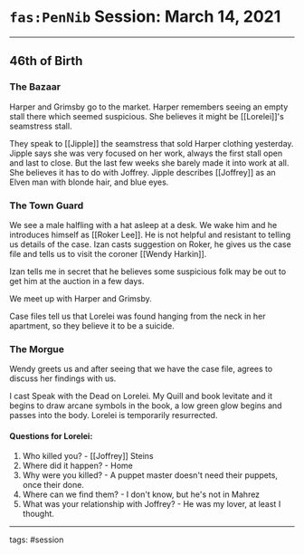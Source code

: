 # `fas:PenNib` Session: March 14, 2021
---

## 46th of Birth
### The Bazaar
Harper and Grimsby go to the market. Harper remembers seeing an empty stall there which seemed suspicious. She believes it might be [[Lorelei]]'s seamstress stall. 

They speak to [[Jipple]] the seamstress that sold Harper clothing yesterday. Jipple says she was very focused on her work, always the first stall open and last to close. But the last few weeks she barely made it into work at all. She believes it has to do with Joffrey. Jipple describes [[Joffrey]] as an Elven man with blonde hair, and blue eyes.

### The Town Guard
We see a male halfling with a hat asleep at a desk. We wake him and he introduces himself as [[Roker Lee]]. He is not helpful and resistant to telling us details of the case. Izan casts suggestion on Roker, he gives us the case file and tells us to visit the coroner [[Wendy Harkin]].

Izan tells me in secret that he believes some suspicious folk may be out to get him at the auction in a few days.

We meet up with Harper and Grimsby.

Case files tell us that Lorelei was found hanging from the neck in her apartment, so they believe it to be a suicide.

### The Morgue
Wendy greets us and after seeing that we have the case file, agrees to discuss her findings with us.

I cast Speak with the Dead on Lorelei. My Quill and book levitate and it begins to draw arcane symbols in the book, a low green glow begins and passes into the body. Lorelei is temporarily resurrected.

#### Questions for Lorelei:
1. Who killed you? - [[Joffrey]] Steins
2. Where did it happen? - Home
3. Why were you killed? - A puppet master doesn't need their puppets, once their done.
4. Where can we find them?  - I don't know, but he's not in Mahrez
5. What was your relationship with Joffrey? - He was my lover, at least I thought.



---

tags: #session